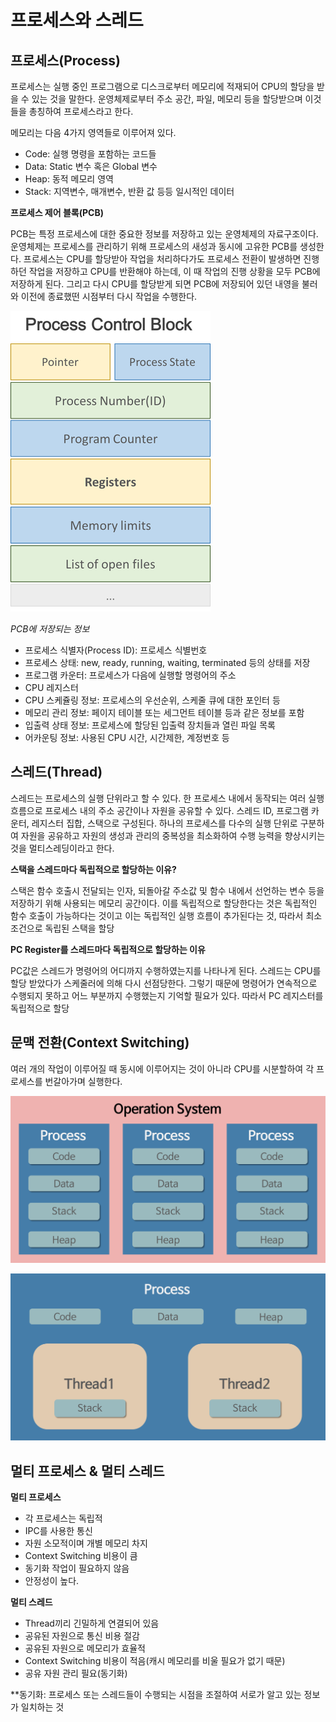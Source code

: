 # 프로세스와 스레드

## 프로세스(Process)

프로세스는 실행 중인 프로그램으로 디스크로부터 메모리에 적재되어 CPU의 할당을 받을 수 있는 것을 말한다. 운영체제로부터 주소 공간, 파일, 메모리 등을 할당받으며 이것들을 총칭하여 프로세스라고 한다. 



메모리는 다음 4가지 영역들로 이루어져 있다.

- Code: 실행 명령을 포함하는 코드들
- Data: Static 변수 혹은 Global 변수
- Heap: 동적 메모리 영역
- Stack: 지역변수, 매개변수, 반환 값 등등 일시적인 데이터



__프로세스 제어 블록(PCB)__

PCB는 특정 프로세스에 대한 중요한 정보를 저장하고 있는 운영체제의 자료구조이다. 운영체제는 프로세스를 관리하기 위해 프로세스의 새성과 동시에 고유한 PCB를 생성한다. 프로세스는 CPU를 할당받아 작업을 처리하다가도 프로세스 전환이 발생하면 진행하던 작업을 저장하고 CPU를 반환해야 하는데, 이 때 작업의 진행 상황을 모두 PCB에 저장하게 된다. 그리고 다시 CPU를 할당받게 되면 PCB에 저장되어 있던 내영을 불러와 이전에 종료했떤 시점부터 다시 작업을 수행한다.

![pcb](README.assets/pcb-16473320511901.png)

_PCB에 저장되는 정보_

- 프로세스 식별자(Process ID): 프로세스 식별번호
- 프로세스 상태: new, ready, running, waiting, terminated 등의 상태를 저장
- 프로그램 카운터: 프로세스가 다음에 실행할 명령어의 주소
- CPU 레지스터
- CPU 스케쥴링 정보: 프로세스의 우선순위, 스케줄 큐에 대한 포인터 등
- 메모리 관리 정보: 페이지 테이블 또는 세그먼트 테이블 등과 같은 정보를 포함
- 입출력 상태 정보: 프로세스에 할당된 입출력 장치들과 열린 파일 목록
- 어카운팅 정보: 사용된 CPU 시간, 시간제한, 계정번호 등



## 스레드(Thread)

스레드는 프로세스의 실행 단위라고 할 수 있다. 한 프로세스 내에서 동작되는 여러 실행 흐름으로 프로세스 내의 주소 공간이나 자원을 공유할 수 있다. 스레드 ID, 프로그램 카운터, 레지스터 집합, 스택으로 구성된다. 하나의 프로세스를 다수의 실행 단위로 구분하여 자원을 공유하고 자원의 생성과 관리의 중복성을 최소화하여 수행 능력을 향상시키는 것을 멀티스레딩이라고 한다.



__스택을 스레드마다 독립적으로 할당하는 이유?__

스택은 함수 호출시 전달되는 인자, 되돌아갈 주소값 및 함수 내에서 선언하는 변수 등을 저장하기 위해 사용되는 메모리 공간이다. 이를 독립적으로 할당한다는 것은 독립적인 함수 호출이 가능하다는 것이고 이는 독립적인 실행 흐름이 추가된다는 것, 따라서 최소 조건으로 독립된 스택을 할당



__PC Register를 스레드마다 독립적으로 할당하는 이유__

PC값은 스레드가 명령어의 어디까지 수행하였는지를 나타나게 된다. 스레드는 CPU를 할당 받았다가 스케줄러에 의해 다시 선점당한다. 그렇기 때문에 명령어가 연속적으로 수행되지 못하고 어느 부분까지 수행했는지 기억할 필요가 있다. 따라서 PC 레지스터를 독립적으로 할당



## 문맥 전환(Context Switching)

여러 개의 작업이 이루어질 때 동시에 이루어지는 것이 아니라 CPU를 시분할하여 각 프로세스를 번갈아가며 실행한다.

![process2](README.assets/process2.png)



![thread](README.assets/thread.png)



## 멀티 프로세스 & 멀티 스레드

__멀티 프로세스__

- 각 프로세스는 독립적
- IPC를 사용한 통신
- 자원 소모적이며 개별 메모리 차지
- Context Switching 비용이 큼
- 동기화 작업이 필요하지 않음
- 안정성이 높다.



__멀티 스레드__

- Thread끼리 긴밀하게 연결되어 있음
- 공유된 자원으로 통신 비용 절감
- 공유된 자원으로 메모리가 효율적
- Context Switching 비용이 적음(캐시 메모리를 비울 필요가 없기 때문)
- 공유 자원 관리 필요(동기화)

**동기화: 프로세스 또는 스레드들이 수행되는 시점을 조절하여 서로가 알고 있는 정보가 일치하는 것